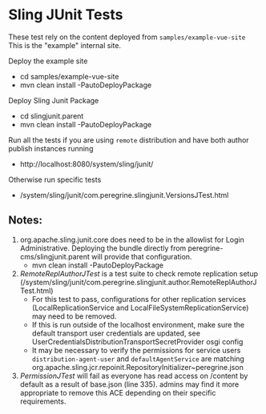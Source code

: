 # Sling JUnit Tests

These test rely on the content deployed from `samples/example-vue-site`
This is the "example" internal site. 

Deploy the example site
* cd samples/example-vue-site
* mvn clean install -PautoDeployPackage

Deploy Sling Junit Package
* cd slingjunit.parent
* mvn clean install -PautoDeployPackage

Run all the tests if you are using `remote` distribution and have both author publish instances running
* http://localhost:8080/system/sling/junit/

Otherwise run specific tests
* /system/sling/junit/com.peregrine.slingjunit.VersionsJTest.html

## Notes:
1. org.apache.sling.junit.core does need to be in the allowlist for Login Administrative.
Deploying the bundle directly from peregrine-cms/slingjunit.parent will provide that configuration.  
   *  mvn clean install -PautoDeployPackage
2. *RemoteReplAuthorJTest* is a test suite to check remote replication setup (/system/sling/junit/com.peregrine.slingjunit.author.RemoteReplAuthorJTest.html)
   * For this test to pass, configurations for other replication services (LocalReplicationService and LocalFileSystemReplicationService) may need to be removed. 
   * If this is run outside of the localhost environment, make sure the default transport user credentials are updated, see UserCredentialsDistributionTransportSecretProvider osgi config
   * It may be necessary to verify the permissions for service users `distribution-agent-user` and `defaultAgentService` are matching org.apache.sling.jcr.repoinit.RepositoryInitializer~peregrine.json
3. *PermissionJTest* will fail as everyone has read access on /content by default as a result of base.json (line 335). 
admins may find it more appropriate to remove this ACE depending on their specific requirements. 
